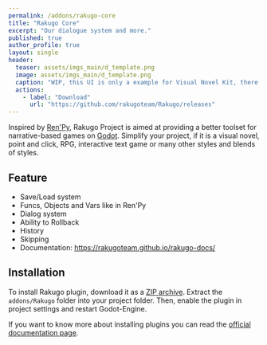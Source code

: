```yaml
---
permalink: /addons/rakugo-core
title: "Rakugo Core"
excerpt: "Our dialogue system and more."
published: true
author_profile: true
layout: single
header:
  teaser: assets/imgs_main/d_template.png
  image: assets/imgs_main/d_template.png
  caption: "WIP, this UI is only a example for Visual Novel Kit, there is no any UI template included in this addon."
  actions:
    - label: "Download"
      url: "https://github.com/rakugoteam/Rakugo/releases"
---
```


Inspired by [Ren'Py], Rakugo Project is aimed at providing a better toolset for narrative-based games on [Godot].
Simplify your project, if it is a visual novel, point and click, RPG, interactive text game or many other styles and blends of styles.

## Feature
* Save/Load system
* Funcs, Objects and Vars like in Ren'Py
* Dialog system
* Ability to Rollback
* History
* Skipping
* Documentation: https://rakugoteam.github.io/rakugo-docs/

## Installation

To install Rakugo plugin, download it as a [ZIP archive](https://github.com/rakugoteam/Rakugo/releases/download/1.0/Rakugo_v1_0.zip).
Extract the `addons/Rakugo` folder into your project folder. Then, enable the plugin in project settings and restart Godot-Engine.

If you want to know more about installing plugins you can read the [official documentation page](https://docs.godotengine.org/en/stable/tutorials/plugins/editor/installing_plugins.html).


[Ren'Py]: https://www.renpy.org
[Godot]: https://godotengine.org